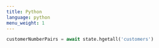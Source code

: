 ```yaml
---
title: Python
language: python
menu_weight: 1
---
```


```python
customerNumberPairs = await state.hgetall('customers')
```